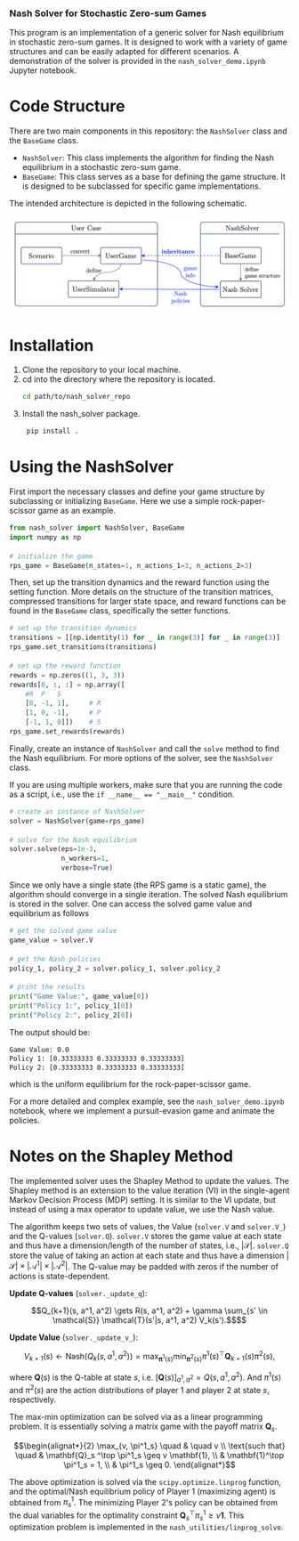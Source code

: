 ### Nash Solver for Stochastic Zero-sum Games

This program is an implementation of a generic solver for Nash equilibrium in stochastic zero-sum games.
It is designed to work with a variety of game structures and can be easily adapted for different scenarios.
A demonstration of the solver is provided in the `nash_solver_demo.ipynb` Jupyter notebook.

# Code Structure

There are two main components in this repository: the `NashSolver` class and the `BaseGame` class.

- `NashSolver`: This class implements the algorithm for finding the Nash equilibrium in a stochastic zero-sum game.
- `BaseGame`: This class serves as a base for defining the game structure. It is designed to be subclassed for specific
  game implementations.

The intended architecture is depicted in the following schematic.

![image](img/code_architecture.png)

# Installation

1. Clone the repository to your local machine.
2. cd into the directory where the repository is located.
   ```bash
   cd path/to/nash_solver_repo
   ```
3. Install the nash_solver package.
   ```bash
    pip install .
    ```

# Using the NashSolver

First import the necessary classes and define your game structure by subclassing or initializing `BaseGame`.
Here we use a simple rock-paper-scissor game as an example. 

```python
from nash_solver import NashSolver, BaseGame
import numpy as np

# initialize the game
rps_game = BaseGame(n_states=1, n_actions_1=3, n_actions_2=3)
```

Then, set up the transition dynamics and the reward function using the setting function.
More details on the structure of the transition matrices, compressed transitions for larger state space,
and reward functions can be found in the `BaseGame` class, specifically the setter functions.
```python
# set up the transition dynamics
transitions = [[np.identity(1) for _ in range(3)] for _ in range(3)]
rps_game.set_transitions(transitions)

# set up the reward function
rewards = np.zeros((1, 3, 3))
rewards[0, :, :] = np.array([
    #R  P   S
    [0, -1, 1],     # R
    [1, 0, -1],     # P
    [-1, 1, 0]])    # S
rps_game.set_rewards(rewards)
```

Finally, create an instance of `NashSolver` and call the `solve` method to find the Nash equilibrium.
For more options of the solver, see the `NashSolver` class.

If you are using multiple workers, make sure that you are running the code as a script, i.e., use the `if __name__ == "__main__"` condition. 

```python
# create an instance of NashSolver
solver = NashSolver(game=rps_game)

# solve for the Nash equilibrium
solver.solve(eps=1e-3,
             n_workers=1,
             verbose=True)
```
Since we only have a single state (the RPS game is a static game), the algorithm should converge in a single iteration. 
The solved Nash equilibrium is stored in the solver. One can access the solved game value and equilibrium as follows
```python
# get the solved game value
game_value = solver.V

# get the Nash policies
policy_1, policy_2 = solver.policy_1, solver.policy_2

# print the results
print("Game Value:", game_value[0])
print("Policy 1:", policy_1[0])
print("Policy 2:", policy_2[0])
```
The output should be:
```
Game Value: 0.0
Policy 1: [0.33333333 0.33333333 0.33333333]
Policy 2: [0.33333333 0.33333333 0.33333333]
```
which is the uniform equilibrium for the rock-paper-scissor game.

For a more detailed and complex example, see the `nash_solver_demo.ipynb` notebook, where we implement a pursuit-evasion game and animate the policies. 

# Notes on the Shapley Method
The implemented solver uses the Shapley Method to update the values.
The Shapley method is an extension to the value iteration (VI) in the single-agent Markov Decision Process (MDP) setting.
It is similar to the VI update, but instead of using a max operator to update value, we use the Nash value. 

The algorithm keeps two sets of values, the Value (`solver.V` and `solver.V_`) and the Q-values (`solver.Q`).
`solver.V` stores the game value at each state and thus have a dimension/length of the number of states, i.e., $|\mathcal{S}|$.
`solver.Q` store the value of taking an action at each state and thus have a dimension $|\mathcal{S}| \times |\mathcal{A}^1| \times |\mathcal{A}^2|$.
The Q-value may be padded with zeros if the number of actions is state-dependent.

**Update Q-values** (`solver._update_q`):

```math
Q_{k+1}(s, a^1, a^2) \gets R(s, a^1, a^2) + \gamma \sum_{s' \in \mathcal{S}} \mathcal{T}(s'|s, a^1, a^2) V_k(s').$$
```

**Update Value** (`solver._update_v_`):

```math
V_{k+1}(s) \gets \mathrm{Nash}\big(Q_k(s, a^1, a^2)\big) = \max_{\mathbf{\pi}^1(s)} \min_{\mathbf{\pi}^2(s)} {\pi^1(s)}^\top \mathbf{Q}_{k+1}(s)\pi^2(s),
```
where $\mathbf{Q}(s)$ is the Q-table at state $s$, i.e. $[\mathbf{Q}(s)]_{a^1, a^2} =Q(s,a^1, a^2)$.
And $\pi^1(s)$ and $\pi^2(s)$ are the action distributions of player 1 and player 2 at state $s$, respectively.

The max-min optimization can be solved via as a linear programming problem. 
It is essentially solving a matrix game with the payoff matrix $\mathbf{Q}_s$.
```math
\begin{alignat*}{2}
    \max_{v, \pi^1_s} \quad & \quad v \\
    \text{such that} \quad & \mathbf{Q}_s ^\top \pi^1_s \geq v \mathbf{1}, \\
    & \mathbf{1}^\top \pi^1_s = 1, \\
    & \pi^1_s \geq 0.
\end{alignat*}
```
The above optimization is solved via the `scipy.optimize.linprog` function, and the optimal/Nash equilibrium policy of Player 1 (maximizing agent)
is obtained from $\pi^1_s$. 
The minimizing Player 2's policy can be obtained from the dual variables for the optimality constraint $\mathbf{Q}_s ^\top \pi^1_s \geq v \mathbf{1}$.
This optimization problem is implemented in the `nash_utilities/linprog_solve`.